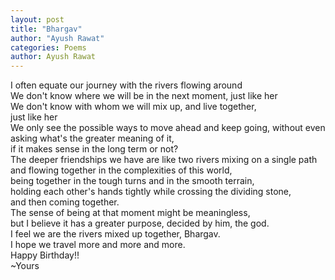 ```yaml
---
layout: post
title: "Bhargav"
author: "Ayush Rawat"
categories: Poems
author: Ayush Rawat
---
```


I often equate our journey with the rivers flowing around\
We don't know where we will be in the next moment, just like her  
We don't know with whom we will mix up, and live together,\
just like her  
We only see the possible ways to move ahead and keep going, without even asking what's the greater meaning of it,  
if it makes sense in the long term or not?\
The deeper friendships we have are like two rivers mixing on a single path
and flowing together in the complexities of this world,  
being together in the tough turns and in the smooth terrain,  
holding each other's hands tightly while crossing the dividing stone,  
and then coming together.\
The sense of being at that moment might be meaningless,\
but I believe it has a greater purpose, decided by him, the god.  
I feel we are the rivers mixed up together, Bhargav.  
I hope we travel more and more and more.  
Happy Birthday!!\
~Yours
